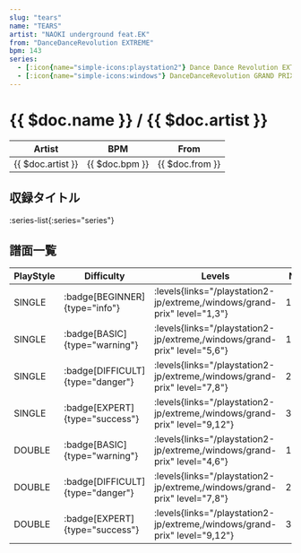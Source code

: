 ```yaml
---
slug: "tears"
name: "TEARS"
artist: "NAOKI underground feat.EK"
from: "DanceDanceRevolution EXTREME"
bpm: 143
series:
  - [:icon{name="simple-icons:playstation2"} Dance Dance Revolution EXTREME :icon{name="flag:jp-4x3"}](/playstation2-jp/extreme)
  - [:icon{name="simple-icons:windows"} DanceDanceRevolution GRAND PRIX (グランプリプレー)](/windows/grand-prix)
---
```


# {{ $doc.name }} / {{ $doc.artist }}

|Artist|BPM|From|
|------|---|----|
|{{ $doc.artist }}|{{ $doc.bpm }}|{{ $doc.from }}|

## 収録タイトル

:series-list{:series="series"}

## 譜面一覧

|PlayStyle|Difficulty|Levels|Notes|Movie|
|---------|----------|------|-----|-----|
|SINGLE| :badge[BEGINNER]{type="info"}| :levels{links="/playstation2-jp/extreme,/windows/grand-prix" level="1,3"}|129/0||
|SINGLE| :badge[BASIC]{type="warning"}| :levels{links="/playstation2-jp/extreme,/windows/grand-prix" level="5,6"}|177/9||
|SINGLE| :badge[DIFFICULT]{type="danger"}| :levels{links="/playstation2-jp/extreme,/windows/grand-prix" level="7,8"}|249/5||
|SINGLE| :badge[EXPERT]{type="success"}| :levels{links="/playstation2-jp/extreme,/windows/grand-prix" level="9,12"}|360/6||
|DOUBLE| :badge[BASIC]{type="warning"}| :levels{links="/playstation2-jp/extreme,/windows/grand-prix" level="4,6"}|175/10||
|DOUBLE| :badge[DIFFICULT]{type="danger"}| :levels{links="/playstation2-jp/extreme,/windows/grand-prix" level="7,8"}|252/5||
|DOUBLE| :badge[EXPERT]{type="success"}| :levels{links="/playstation2-jp/extreme,/windows/grand-prix" level="9,12"}|336/7||
